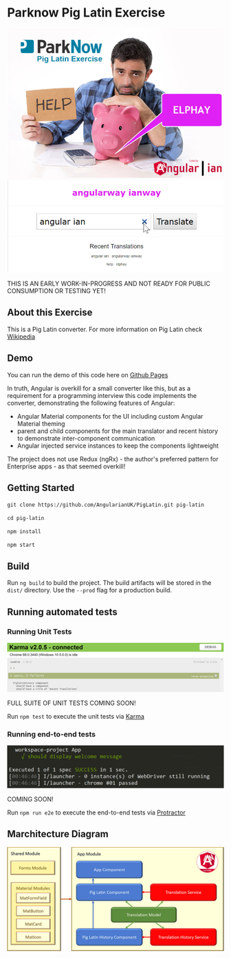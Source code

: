 # Parknow Pig Latin Exercise

![Application screenshot](docs/img/app-screenshot.jpg)

THIS IS AN EARLY WORK-IN-PROGRESS AND NOT READY FOR PUBLIC CONSUMPTION OR TESTING YET!

## About this Exercise

This is a Pig Latin converter. For more information on Pig Latin check [Wikipedia](https://en.wikipedia.org/wiki/Pig_Latin)

## Demo

You can run the demo of this code here on [Github Pages](https://AngularianUK.github.io/parknow-pig-latin)

In truth, Angular is overkill for a small converter like this, but as a requirement for a programming interview this code implements the converter, demonstrating the following features of Angular:

- Angular Material components for the UI including custom Angular Material theming
- parent and child components for the main translator and recent history to demonstrate inter-component communication
- Angular injected service instances to keep the components lightweight

The project does not use Redux (ngRx) - the author's preferred pattern for Enterprise apps - as that seemed overkill!

## Getting Started

`git clone https://github.com/AngularianUK/PigLatin.git pig-latin`

`cd pig-latin`

`npm install`

`npm start`

## Build

Run `ng build` to build the project. The build artifacts will be stored in the `dist/` directory. Use the `--prod` flag for a production build.

## Running automated tests

### Running Unit Tests

![Karma Unit Tests](docs/img/karma-tests.jpg)

FULL SUITE OF UNIT TESTS COMING SOON!

Run `npm test` to execute the unit tests via [Karma](https://karma-runner.github.io)

### Running end-to-end tests

![Protractor E2E Tests](docs/img/protractor-tests.jpg)

COMING SOON!

Run `npm run e2e` to execute the end-to-end tests via [Protractor](http://www.protractortest.org/)

## Marchitecture Diagram

![Marchitecture Diagram](docs/img/marchitecture.jpg)
